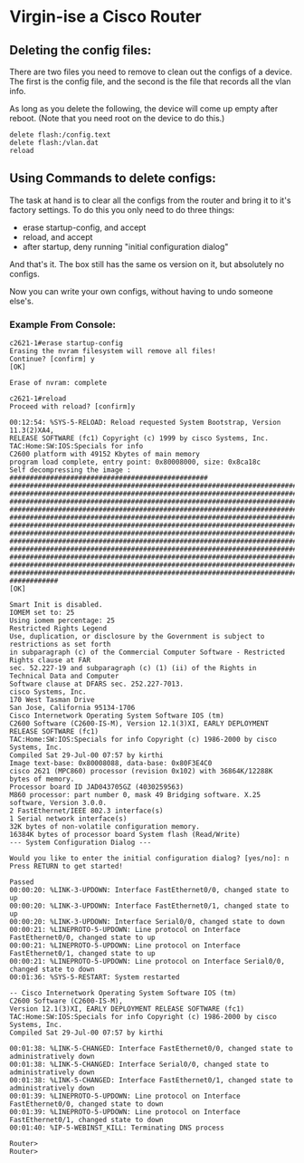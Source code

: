 # Virgin-ise a Cisco Router


## Deleting the config files:  
There are two files you need to remove to clean out the configs of a device.  The first is the config file, and the second is the file that records all the vlan info.  

As long as you delete the following, the device will come up empty after reboot.  (Note that you need root on the device to do this.)

```
delete flash:/config.text
delete flash:/vlan.dat
reload
```

## Using Commands to delete configs: 

The task at hand is to clear all the configs from the router and bring it to it's factory settings. To do this you only need to do three things:

- erase startup-config, and accept
- reload, and accept
- after startup, deny running "initial configuration dialog"

And that's it. The box still has the same os version on it, but absolutely no configs.

Now you can write your own configs, without having to undo someone else's.

### Example From Console:
```
c2621-1#erase startup-config 
Erasing the nvram filesystem will remove all files! 
Continue? [confirm] y
[OK] 

Erase of nvram: complete  

c2621-1#reload 
Proceed with reload? [confirm]y 

00:12:54: %SYS-5-RELOAD: Reload requested System Bootstrap, Version 11.3(2)XA4, 
RELEASE SOFTWARE (fc1) Copyright (c) 1999 by cisco Systems, Inc. 
TAC:Home:SW:IOS:Specials for info 
C2600 platform with 49152 Kbytes of main memory  
program load complete, entry point: 0x80008000, size: 0x8ca18c 
Self decompressing the image : ################################################# 
################################################################################ 
################################################################################ 
################################################################################ 
################################################################################ 
################################################################################ 
################################################################################ 
################################################################################ 
################################################################################ 
################################################################################ 
################################################################################ 
################################################################################ 
################################################################################ 
############ 
[OK]  

Smart Init is disabled. 
IOMEM set to: 25  
Using iomem percentage: 25                
Restricted Rights Legend  
Use, duplication, or disclosure by the Government is subject to restrictions as set forth 
in subparagraph (c) of the Commercial Computer Software - Restricted Rights clause at FAR 
sec. 52.227-19 and subparagraph (c) (1) (ii) of the Rights in Technical Data and Computer 
Software clause at DFARS sec. 252.227-7013.             
cisco Systems, Inc.            
170 West Tasman Drive            
San Jose, California 95134-1706    
Cisco Internetwork Operating System Software IOS (tm) 
C2600 Software (C2600-IS-M), Version 12.1(3)XI, EARLY DEPLOYMENT RELEASE SOFTWARE (fc1) 
TAC:Home:SW:IOS:Specials for info Copyright (c) 1986-2000 by cisco Systems, Inc.
Compiled Sat 29-Jul-00 07:57 by kirthi 
Image text-base: 0x80008088, data-base: 0x80F3E4C0  
cisco 2621 (MPC860) processor (revision 0x102) with 36864K/12288K bytes of memory. 
Processor board ID JAD043705GZ (4030259563) 
M860 processor: part number 0, mask 49 Bridging software. X.25 software, Version 3.0.0. 
2 FastEthernet/IEEE 802.3 interface(s) 
1 Serial network interface(s) 
32K bytes of non-volatile configuration memory. 
16384K bytes of processor board System flash (Read/Write)            
--- System Configuration Dialog ---  

Would you like to enter the initial configuration dialog? [yes/no]: n   
Press RETURN to get started! 

Passed 
00:00:20: %LINK-3-UPDOWN: Interface FastEthernet0/0, changed state to up 
00:00:20: %LINK-3-UPDOWN: Interface FastEthernet0/1, changed state to up 
00:00:20: %LINK-3-UPDOWN: Interface Serial0/0, changed state to down 
00:00:21: %LINEPROTO-5-UPDOWN: Line protocol on Interface FastEthernet0/0, changed state to up 
00:00:21: %LINEPROTO-5-UPDOWN: Line protocol on Interface FastEthernet0/1, changed state to up 
00:00:21: %LINEPROTO-5-UPDOWN: Line protocol on Interface Serial0/0, changed state to down 
00:01:36: %SYS-5-RESTART: System restarted 

-- Cisco Internetwork Operating System Software IOS (tm) 
C2600 Software (C2600-IS-M), 
Version 12.1(3)XI, EARLY DEPLOYMENT RELEASE SOFTWARE (fc1) 
TAC:Home:SW:IOS:Specials for info Copyright (c) 1986-2000 by cisco Systems, Inc. 
Compiled Sat 29-Jul-00 07:57 by kirthi 

00:01:38: %LINK-5-CHANGED: Interface FastEthernet0/0, changed state to administratively down 
00:01:38: %LINK-5-CHANGED: Interface Serial0/0, changed state to administratively down 
00:01:38: %LINK-5-CHANGED: Interface FastEthernet0/1, changed state to administratively down 
00:01:39: %LINEPROTO-5-UPDOWN: Line protocol on Interface FastEthernet0/0, changed state to down 
00:01:39: %LINEPROTO-5-UPDOWN: Line protocol on Interface FastEthernet0/1, changed state to down 
00:01:40: %IP-5-WEBINST_KILL: Terminating DNS process 

Router> 
Router>
```